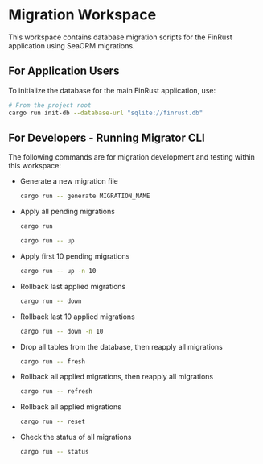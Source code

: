 # Migration Workspace

This workspace contains database migration scripts for the FinRust application using SeaORM migrations.

## For Application Users

To initialize the database for the main FinRust application, use:

```sh
# From the project root
cargo run init-db --database-url "sqlite://finrust.db"
```

## For Developers - Running Migrator CLI

The following commands are for migration development and testing within this workspace:

- Generate a new migration file
    ```sh
    cargo run -- generate MIGRATION_NAME
    ```
- Apply all pending migrations
    ```sh
    cargo run
    ```
    ```sh
    cargo run -- up
    ```
- Apply first 10 pending migrations
    ```sh
    cargo run -- up -n 10
    ```
- Rollback last applied migrations
    ```sh
    cargo run -- down
    ```
- Rollback last 10 applied migrations
    ```sh
    cargo run -- down -n 10
    ```
- Drop all tables from the database, then reapply all migrations
    ```sh
    cargo run -- fresh
    ```
- Rollback all applied migrations, then reapply all migrations
    ```sh
    cargo run -- refresh
    ```
- Rollback all applied migrations
    ```sh
    cargo run -- reset
    ```
- Check the status of all migrations
    ```sh
    cargo run -- status
    ```
